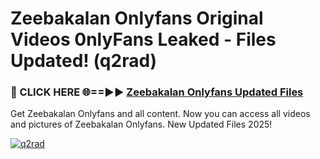 # Zeebakalan Onlyfans Original Videos 0nlyFans Leaked - Files Updated! (q2rad)

<h3>🔴 CLICK HERE 🌐==►► <a href="https://tinyurl.com/ehrbuxhb" rel="nofollow">Zeebakalan Onlyfans Updated Files</a></h3>

Get Zeebakalan Onlyfans and all content. Now you can access all videos and pictures of Zeebakalan Onlyfans. New Updated Files 2025!

[![q2rad](https://i.imgur.com/lVYEuWS.gif)](https://tinyurl.com/ehrbuxhb)
